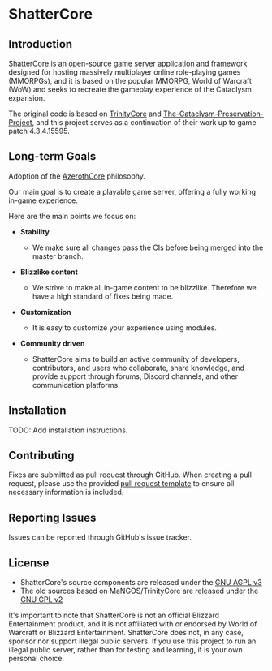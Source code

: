 # ShatterCore

## Introduction
ShatterCore is an open-source game server application and framework designed for hosting massively multiplayer online role-playing games (MMORPGs), and it is based on the popular MMORPG, World of Warcraft (WoW) and seeks to recreate the gameplay experience of the Cataclysm expansion. 

The original code is based on [TrinityCore](https://github.com/TrinityCore/TrinityCore) and [The-Cataclysm-Preservation-Project](https://github.com/The-Cataclysm-Preservation-Project), and this project serves as a continuation of their work up to game patch 4.3.4.15595.

## Long-term Goals

Adoption of the [AzerothCore](https://github.com/azerothcore/azerothcore-wotlk) philosophy.

Our main goal is to create a playable game server, offering a fully working in-game experience.

Here are the main points we focus on:

- **Stability**
    - We make sure all changes pass the CIs before being merged into the master branch.

- **Blizzlike content**
    - We strive to make all in-game content to be blizzlike. Therefore we have a high standard of fixes being made.

- **Customization**
    - It is easy to customize your experience using modules.

- **Community driven**
    - ShatterCore aims to build an active community of developers, contributors, and users who collaborate, share knowledge, and provide support through forums, Discord channels, and other communication platforms.

## Installation

TODO: Add installation instructions.

## Contributing

Fixes are submitted as pull request through GitHub. When creating a pull request, please use the provided [pull request template](.github/pull_request_template.md) to ensure all necessary information is included.

## Reporting Issues

Issues can be reported through GitHub's issue tracker. 

## License

- ShatterCore's source components are released under the [GNU AGPL v3](https://www.gnu.org/licenses/agpl-3.0.en.html)
- The old sources based on MaNGOS/TrinityCore are released under the [GNU GPL v2](https://www.gnu.org/licenses/old-licenses/gpl-2.0.en.html)

It's important to note that ShatterCore is not an official Blizzard Entertainment product, and it is not affiliated with or endorsed by World of Warcraft or Blizzard Entertainment. ShatterCore does not, in any case, sponsor nor support illegal public servers. If you use this project to run an illegal public server, rather than for testing and learning, it is your own personal choice.
